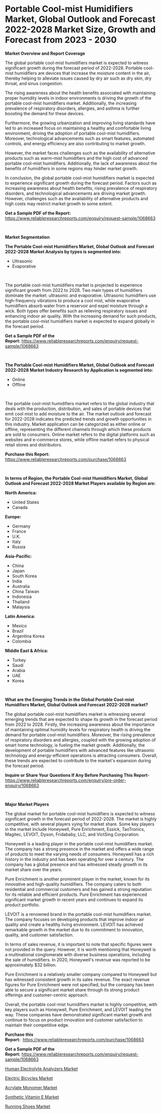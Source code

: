 <p><h1>Portable Cool-mist Humidifiers Market, Global Outlook and Forecast 2022-2028 Market Size, Growth and Forecast from 2023 - 2030</h1></p><p><strong>Market Overview and Report Coverage</strong></p>
<p><p>The global portable cool-mist humidifiers market is expected to witness significant growth during the forecast period of 2022-2028. Portable cool-mist humidifiers are devices that increase the moisture content in the air, thereby helping to alleviate issues caused by dry air such as dry skin, dry throat, and sinus congestion.</p><p>The rising awareness about the health benefits associated with maintaining proper humidity levels in indoor environments is driving the growth of the portable cool-mist humidifiers market. Additionally, the increasing prevalence of respiratory disorders, allergies, and asthma is further boosting the demand for these devices.</p><p>Furthermore, the growing urbanization and improving living standards have led to an increased focus on maintaining a healthy and comfortable living environment, driving the adoption of portable cool-mist humidifiers. Moreover, technological advancements such as smart features, automated controls, and energy efficiency are also contributing to market growth.</p><p>However, the market faces challenges such as the availability of alternative products such as warm-mist humidifiers and the high cost of advanced portable cool-mist humidifiers. Additionally, the lack of awareness about the benefits of humidifiers in some regions may hinder market growth.</p><p>In conclusion, the global portable cool-mist humidifiers market is expected to experience significant growth during the forecast period. Factors such as increasing awareness about health benefits, rising prevalence of respiratory disorders, and technological advancements are driving market growth. However, challenges such as the availability of alternative products and high costs may restrict market growth to some extent.</p></p>
<p><strong>Get a Sample PDF of the Report:</strong> <a href="https://www.reliableresearchreports.com/enquiry/request-sample/1068663">https://www.reliableresearchreports.com/enquiry/request-sample/1068663</a></p>
<p>&nbsp;</p>
<p><strong>Market Segmentation</strong></p>
<p><strong>The Portable Cool-mist Humidifiers Market, Global Outlook and Forecast 2022-2028 Market Analysis by types is segmented into:</strong></p>
<p><ul><li>Ultrasonic</li><li>Evaporative</li></ul></p>
<p>&nbsp;</p>
<p><p>The portable cool-mist humidifiers market is projected to experience significant growth from 2022 to 2028. Two main types of humidifiers dominate the market: ultrasonic and evaporative. Ultrasonic humidifiers use high-frequency vibrations to produce a cool mist, while evaporative humidifiers absorb water from a reservoir and expel moisture through a wick. Both types offer benefits such as relieving respiratory issues and enhancing indoor air quality. With the increasing demand for such products, the portable cool-mist humidifiers market is expected to expand globally in the forecast period.</p></p>
<p><strong>Get a Sample PDF of the Report:</strong>&nbsp;<a href="https://www.reliableresearchreports.com/enquiry/request-sample/1068663">https://www.reliableresearchreports.com/enquiry/request-sample/1068663</a></p>
<p>&nbsp;</p>
<p><strong>The Portable Cool-mist Humidifiers Market, Global Outlook and Forecast 2022-2028 Market Industry Research by Application is segmented into:</strong></p>
<p><ul><li>Online</li><li>Offline</li></ul></p>
<p>&nbsp;</p>
<p><p>The portable cool-mist humidifiers market refers to the global industry that deals with the production, distribution, and sales of portable devices that emit cool mist to add moisture to the air. The market outlook and forecast for 2022-2028 indicates the predicted trends and growth opportunities in this industry. Market application can be categorized as either online or offline, representing the different channels through which these products are sold to consumers. Online market refers to the digital platforms such as websites and e-commerce stores, while offline market refers to physical retail stores and distributors.</p></p>
<p><strong>Purchase this Report:</strong>&nbsp; <a href="https://www.reliableresearchreports.com/purchase/1068663">https://www.reliableresearchreports.com/purchase/1068663</a></p>
<p>&nbsp;</p>
<p><strong>In terms of Region, the Portable Cool-mist Humidifiers Market, Global Outlook and Forecast 2022-2028 Market Players available by Region are:</strong></p>
<p>
    <p> <strong> North America: </strong>
        <ul>
            <li>United States</li>
            <li>Canada</li>
        </ul>
        </p> 
    <p> <strong> Europe: </strong>
        <ul>
            <li>Germany</li>
            <li>France</li>
            <li>U.K.</li>
            <li>Italy</li>
            <li>Russia</li>
        </ul>
        </p> 
    <p> <strong> Asia-Pacific: </strong>
        <ul>
            <li>China</li>
            <li>Japan</li>
            <li>South Korea</li>
            <li>India</li>
            <li>Australia</li>
            <li>China Taiwan</li>
            <li>Indonesia</li>
            <li>Thailand</li>
            <li>Malaysia</li>
        </ul>
        </p> 
    <p> <strong> Latin America: </strong>
        <ul>
            <li>Mexico</li>
            <li>Brazil</li>
            <li>Argentina Korea</li>
            <li>Colombia</li>
        </ul>
        </p> 
    <p> <strong> Middle East & Africa: </strong>
        <ul>
            <li>Turkey</li>
            <li>Saudi</li>
            <li>Arabia</li>
            <li>UAE</li>
            <li>Korea</li>
        </ul>
    </p>
    </p>
<p>&nbsp;</p>
<p><strong>What are the Emerging Trends in the Global Portable Cool-mist Humidifiers Market, Global Outlook and Forecast 2022-2028 market?</strong></p>
<p><p>The global portable cool-mist humidifiers market is witnessing several emerging trends that are expected to shape its growth in the forecast period from 2022 to 2028. Firstly, the increasing awareness about the importance of maintaining optimal humidity levels for respiratory health is driving the demand for portable cool-mist humidifiers. Moreover, the rising prevalence of respiratory disorders and allergies, coupled with the growing adoption of smart home technology, is fueling the market growth. Additionally, the development of portable humidifiers with advanced features like ultrasonic technology and energy-efficient operations is attracting consumers. Overall, these trends are expected to contribute to the market's expansion during the forecast period.</p></p>
<p><strong>Inquire or Share Your Questions If Any Before Purchasing This Report</strong>- <a href="https://www.reliableresearchreports.com/enquiry/pre-order-enquiry/1068663">https://www.reliableresearchreports.com/enquiry/pre-order-enquiry/1068663</a></p>
<p>&nbsp;</p>
<p><strong>Major Market Players</strong></p>
<p><p>The global market for portable cool-mist humidifiers is expected to witness significant growth in the forecast period of 2022-2028. The market is highly competitive, with several players vying for market share. Some key players in the market include Honeywell, Pure Enrichment, Essick, TaoTronics, Magitec, LEVOIT, Dyson, Fridababy, LLC, and VictSing Corporation.</p><p>Honeywell is a leading player in the portable cool-mist humidifiers market. The company has a strong presence in the market and offers a wide range of products to meet the varying needs of consumers. Honeywell has a rich history in the industry and has been operating for over a century. The company has a global presence and has witnessed steady growth in its market share over the years.</p><p>Pure Enrichment is another prominent player in the market, known for its innovative and high-quality humidifiers. The company caters to both residential and commercial customers and has gained a strong reputation for its reliable and efficient products. Pure Enrichment has experienced significant market growth in recent years and continues to expand its product portfolio.</p><p>LEVOIT is a renowned brand in the portable cool-mist humidifiers market. The company focuses on developing products that improve indoor air quality and create a healthy living environment. LEVOIT has achieved remarkable growth in the market due to its commitment to innovation, quality, and customer satisfaction.</p><p>In terms of sales revenue, it is important to note that specific figures were not provided in the query. However, it is worth mentioning that Honeywell is a multinational conglomerate with diverse business operations, including the sale of humidifiers. In 2020, Honeywell's revenue was reported to be approximately $32 billion.</p><p>Pure Enrichment is a relatively smaller company compared to Honeywell but has witnessed consistent growth in its sales revenue. The exact revenue figures for Pure Enrichment were not specified, but the company has been able to secure a significant market share through its strong product offerings and customer-centric approach.</p><p>Overall, the portable cool-mist humidifiers market is highly competitive, with key players such as Honeywell, Pure Enrichment, and LEVOIT leading the way. These companies have demonstrated significant market growth and continue to focus on product innovation and customer satisfaction to maintain their competitive edge.</p></p>
<p><strong>Purchase this Report:</strong>&nbsp;&nbsp;<a href="https://www.reliableresearchreports.com/purchase/1068663">https://www.reliableresearchreports.com/purchase/1068663</a></p>
<p></p>
<p><strong>Get a Sample PDF of the Report:</strong>&nbsp;<a href="https://www.reliableresearchreports.com/enquiry/request-sample/1068663">https://www.reliableresearchreports.com/enquiry/request-sample/1068663</a></p>
<p><p><a href="https://www.reportprime.com/human-electrolyte-analyzers-r8899">Human Electrolyte Analyzers Market</a></p><p><a href="https://www.linkedin.com/pulse/decoding-electric-bicycles-market-deep-dive-latest-trends-segmentation-s2ire/">Electric Bicycles Market</a></p><p><a href="https://medium.com/@sheetal.reportprime/acrylate-monomer-market-size-growth-forecast-2023-2030-274e9441665b">Acrylate Monomer Market</a></p><p><a href="https://medium.com/@krithi.reportprime/synthetic-vitamin-e-market-size-growth-forecast-2023-2030-511f47d385d3">Synthetic Vitamin E Market</a></p><p><a href="https://www.linkedin.com/pulse/running-shoes-market-size-share-global-analysis-report-2023-8owve/">Running Shoes Market</a></p></p>